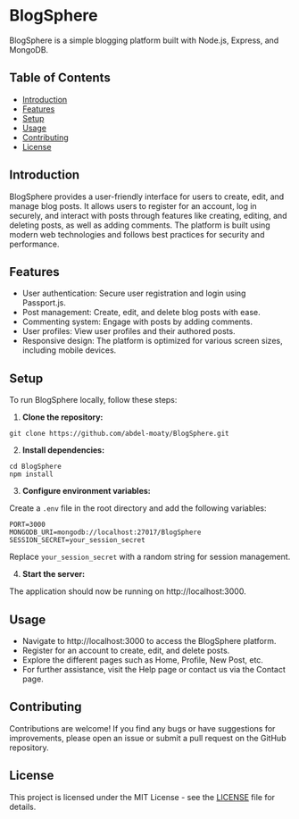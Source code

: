 # BlogSphere

BlogSphere is a simple blogging platform built with Node.js, Express, and MongoDB.

## Table of Contents

- [Introduction](#introduction)
- [Features](#features)
- [Setup](#setup)
- [Usage](#usage)
- [Contributing](#contributing)
- [License](#license)

## Introduction

BlogSphere provides a user-friendly interface for users to create, edit, and manage blog posts. It allows users to register for an account, log in securely, and interact with posts through features like creating, editing, and deleting posts, as well as adding comments. The platform is built using modern web technologies and follows best practices for security and performance.

## Features

- User authentication: Secure user registration and login using Passport.js.
- Post management: Create, edit, and delete blog posts with ease.
- Commenting system: Engage with posts by adding comments.
- User profiles: View user profiles and their authored posts.
- Responsive design: The platform is optimized for various screen sizes, including mobile devices.

## Setup

To run BlogSphere locally, follow these steps:

1. **Clone the repository:**

```
git clone https://github.com/abdel-moaty/BlogSphere.git
```

2. **Install dependencies:**

```
cd BlogSphere
npm install
```

3. **Configure environment variables:**

Create a `.env` file in the root directory and add the following variables:

```
PORT=3000
MONGODB_URI=mongodb://localhost:27017/BlogSphere
SESSION_SECRET=your_session_secret
```
Replace `your_session_secret` with a random string for session management.

4. **Start the server:**

The application should now be running on http://localhost:3000.

## Usage

- Navigate to http://localhost:3000 to access the BlogSphere platform.
- Register for an account to create, edit, and delete posts.
- Explore the different pages such as Home, Profile, New Post, etc.
- For further assistance, visit the Help page or contact us via the Contact page.

## Contributing

Contributions are welcome! If you find any bugs or have suggestions for improvements, please open an issue or submit a pull request on the GitHub repository.

## License

This project is licensed under the MIT License - see the [LICENSE](LICENSE) file for details.
